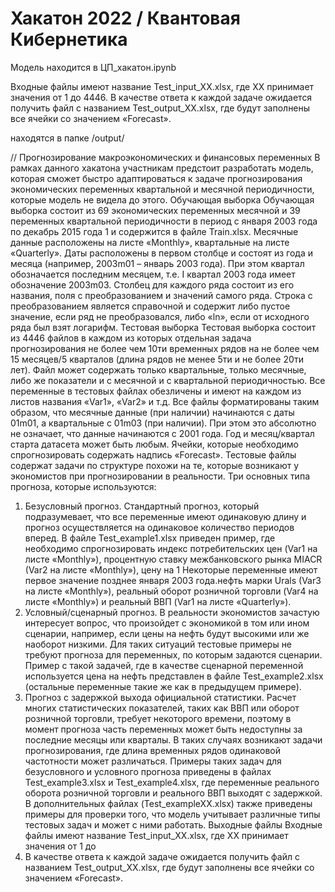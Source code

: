 # Хакатон 2022 / Квантовая Кибернетика
Модель находится в ЦП_хакатон.ipynb

Входные файлы имеют название Test_input_XX.xlsx, где XX принимает значения от 1 до
4446. В качестве ответа к каждой задаче ожидается получить файл с названием Test_output_XX.xlsx,
где будут заполнены все ячейки со значением «Forecast».

находятся в папке /output/


//
Прогнозирование макроэкономических и финансовых
переменных
В рамках данного хакатона участникам предстоит разработать модель, которая сможет
быстро адаптироваться к задаче прогнозирования экономических переменных квартальной и
месячной периодичности, которые модель не видела до этого.
Обучающая выборка
Обучающая выборка состоит из 69 экономических переменных месячной и 39 переменных
квартальной периодичности в период с января 2003 года по декабрь 2015 года 1 и содержится в файле
Train.xlsx. Месячные данные расположены на листе «Monthly», квартальные на листе «Quarterly».
Даты расположены в первом столбце и состоят из года и месяца (например, 2003m01 – январь 2003
года). При этом квартал обозначается последним месяцем, т.е. I квартал 2003 года имеет
обозначение 2003m03. Столбец для каждого ряда состоит из его названия, поля с преобразованием
и значений самого ряда. Строка с преобразованием является справочной и содержит либо пустое
значение, если ряд не преобразовался, либо «ln», если от исходного ряда был взят логарифм.
Тестовая выборка
Тестовая выборка состоит из 4446 файлов в каждом из которых отдельная задача
прогнозирования не более чем 10ти временных рядов на не более чем 15 месяцев/5 кварталов (длина
рядов не менее 5ти и не более 20ти лет). Файл может содержать только квартальные, только
месячные, либо же показатели и с месячной и с квартальной периодичностью. Все переменные в
тестовых файлах обезличены и имеют на каждом из листов названия «Var1», «Var2» и т.д. Все
файлы форматированы таким образом, что месячные данные (при наличии) начинаются с даты
01m01, а квартальные с 01m03 (при наличии). При этом это абсолютно не означает, что данные
начинаются с 2001 года. Год и месяц/квартал старта датасета может быть любым. Ячейки, которые
необходимо спрогнозировать содержать надпись «Forecast».
Тестовые файлы содержат задачи по структуре похожи на те, которые возникают у
экономистов при прогнозировании в реальности. Три основных типа прогноза, которые
используются:
1. Безусловный прогноз. Стандартный прогноз, который подразумевает, что все
переменные имеют одинаковую длину и прогноз осуществляется на одинаковое
количество периодов вперед. В файле Test_example1.xlsx приведен пример, где
необходимо спрогнозировать индекс потребительских цен (Var1 на листе «Monthly»),
процентную ставку межбанковского рынка MIACR (Var2 на листе «Monthly»), цену на
1
Некоторые переменные имеют первое значение позднее января 2003 года.нефть марки Urals (Var3 на листе «Monthly»), реальный оборот розничной торговли
(Var4 на листе «Monthly») и реальный ВВП (Var1 на листе «Quarterly»).
2. Условный/сценарный прогноз. В реальности экономистов зачастую интересует вопрос,
что произойдет с экономикой в том или ином сценарии, например, если цены на нефть
будут высокими или же наоборот низкими. Для таких ситуаций тестовые примеры не
требуют прогноза для переменных, по которым задаются сценарии. Пример с такой
задачей, где в качестве сценарной переменной используется цена на нефть представлен
в файле Test_example2.xlsx (остальные переменные такие же как в предыдущем
примере).
3. Прогноз с задержкой выхода официальной статистики. Расчет многих статистических
показателей, таких как ВВП или оборот розничной торговли, требует некоторого
времени, поэтому в момент прогноза часть переменных может быть недоступны за
последние месяцы или кварталы. В таких случаях возникают задачи прогнозирования,
где длина временных рядов одинаковой частотности может различаться. Примеры таких
задач для безусловного и условного прогноза приведены в файлах Test_example3.xlsx и
Test_example4.xlsx, где переменные реального оборота розничной торговли и реального
ВВП выходят с задержкой.
В дополнительных файлах (Test_exampleXX.xlsx) также приведены примеры для проверки того, что
модель учитывает различные типы тестовых задач и может с ними работать.
Выходные файлы
Входные файлы имеют название Test_input_XX.xlsx, где XX принимает значения от 1 до
4446. В качестве ответа к каждой задаче ожидается получить файл с названием Test_output_XX.xlsx,
где будут заполнены все ячейки со значением «Forecast».
